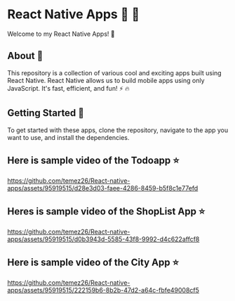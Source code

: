 # React Native Apps :iphone: :rocket:

Welcome to my React Native Apps! :tada:

## About :memo:

This repository is a collection of various cool and exciting apps built using React Native. React Native allows us to build mobile apps using only JavaScript. It's fast, efficient, and fun! :zap: :fire:

## Getting Started :runner:

To get started with these apps, clone the repository, navigate to the app you want to use, and install the dependencies.

## Here is sample video of the Todoapp ⭐

https://github.com/temez26/React-native-apps/assets/95919515/d28e3d03-faee-4286-8459-b5f8c1e77efd

## Heres is sample video of the ShopList App ⭐

https://github.com/temez26/React-native-apps/assets/95919515/d0b3943d-5585-43f8-9992-d4c622affcf8

## Here is sample video of the City App ⭐

https://github.com/temez26/React-native-apps/assets/95919515/222159b6-8b2b-47d2-a64c-fbfe49008cf5












